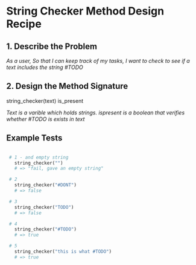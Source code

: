 # String Checker Method Design Recipe

## 1. Describe the Problem

_As a user, So that I can keep track of my tasks,_
_I want to check to see if a text includes the string #TODO_

## 2. Design the Method Signature

string_checker(text)
is_present

 _Text is a varible which holds strings._
 _ispresent is a boolean that verifies whether #TODO is exists in text_ 


## Example Tests
 ```ruby

  # 1 - and empty string
    string_checker("")
    # => "fail, gave an empty string"

  # 2 
    string_checker("#DONT")
    # => false

  # 3 
    string_checker("TODO")
    # => false

  # 4 
    string_checker("#TODO")
    # => true

  # 5 
    string_checker("this is what #TODO")
    # => true

 ```